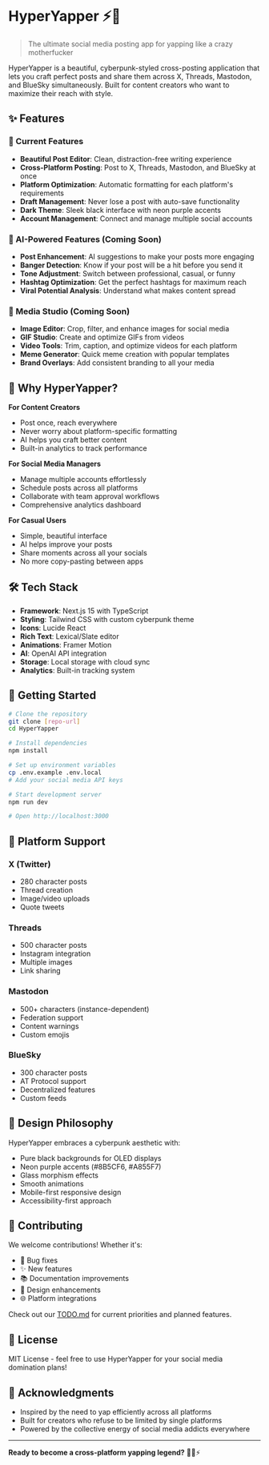 # HyperYapper ⚡💬

> The ultimate social media posting app for yapping like a crazy motherfucker

HyperYapper is a beautiful, cyberpunk-styled cross-posting application that lets you craft perfect posts and share them across X, Threads, Mastodon, and BlueSky simultaneously. Built for content creators who want to maximize their reach with style.

## ✨ Features

### 🚀 Current Features
- **Beautiful Post Editor**: Clean, distraction-free writing experience
- **Cross-Platform Posting**: Post to X, Threads, Mastodon, and BlueSky at once
- **Platform Optimization**: Automatic formatting for each platform's requirements
- **Draft Management**: Never lose a post with auto-save functionality
- **Dark Theme**: Sleek black interface with neon purple accents
- **Account Management**: Connect and manage multiple social accounts

### 🤖 AI-Powered Features (Coming Soon)
- **Post Enhancement**: AI suggestions to make your posts more engaging
- **Banger Detection**: Know if your post will be a hit before you send it
- **Tone Adjustment**: Switch between professional, casual, or funny
- **Hashtag Optimization**: Get the perfect hashtags for maximum reach
- **Viral Potential Analysis**: Understand what makes content spread

### 🎨 Media Studio (Coming Soon)
- **Image Editor**: Crop, filter, and enhance images for social media
- **GIF Studio**: Create and optimize GIFs from videos
- **Video Tools**: Trim, caption, and optimize videos for each platform
- **Meme Generator**: Quick meme creation with popular templates
- **Brand Overlays**: Add consistent branding to all your media

## 🎯 Why HyperYapper?

**For Content Creators**
- Post once, reach everywhere
- Never worry about platform-specific formatting
- AI helps you craft better content
- Built-in analytics to track performance

**For Social Media Managers**
- Manage multiple accounts effortlessly
- Schedule posts across all platforms
- Collaborate with team approval workflows
- Comprehensive analytics dashboard

**For Casual Users**
- Simple, beautiful interface
- AI helps improve your posts
- Share moments across all your socials
- No more copy-pasting between apps

## 🛠️ Tech Stack

- **Framework**: Next.js 15 with TypeScript
- **Styling**: Tailwind CSS with custom cyberpunk theme
- **Icons**: Lucide React
- **Rich Text**: Lexical/Slate editor
- **Animations**: Framer Motion
- **AI**: OpenAI API integration
- **Storage**: Local storage with cloud sync
- **Analytics**: Built-in tracking system

## 🚀 Getting Started

```bash
# Clone the repository
git clone [repo-url]
cd HyperYapper

# Install dependencies
npm install

# Set up environment variables
cp .env.example .env.local
# Add your social media API keys

# Start development server
npm run dev

# Open http://localhost:3000
```

## 📱 Platform Support

### X (Twitter)
- 280 character posts
- Thread creation
- Image/video uploads
- Quote tweets

### Threads
- 500 character posts
- Instagram integration
- Multiple images
- Link sharing

### Mastodon
- 500+ characters (instance-dependent)
- Federation support
- Content warnings
- Custom emojis

### BlueSky
- 300 character posts
- AT Protocol support
- Decentralized features
- Custom feeds

## 🎨 Design Philosophy

HyperYapper embraces a cyberpunk aesthetic with:
- Pure black backgrounds for OLED displays
- Neon purple accents (#8B5CF6, #A855F7)
- Glass morphism effects
- Smooth animations
- Mobile-first responsive design
- Accessibility-first approach

## 🤝 Contributing

We welcome contributions! Whether it's:
- 🐛 Bug fixes
- ✨ New features
- 📚 Documentation improvements
- 🎨 Design enhancements
- 🌐 Platform integrations

Check out our [TODO.md](./TODO.md) for current priorities and planned features.

## 📄 License

MIT License - feel free to use HyperYapper for your social media domination plans!

## 🙏 Acknowledgments

- Inspired by the need to yap efficiently across all platforms
- Built for creators who refuse to be limited by single platforms
- Powered by the collective energy of social media addicts everywhere

---

**Ready to become a cross-platform yapping legend?** 🚀💬⚡